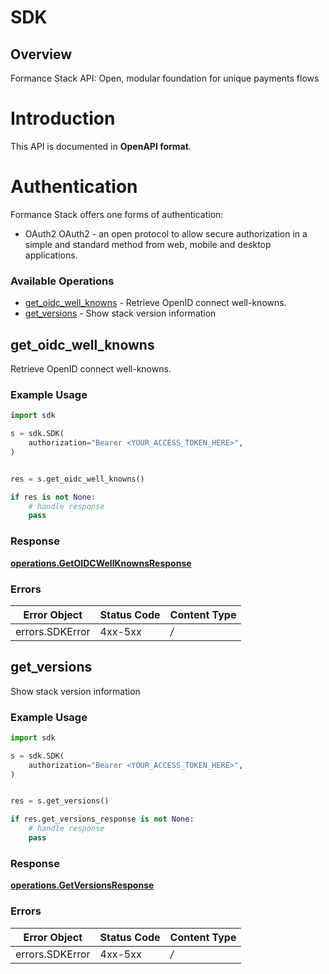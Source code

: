 # SDK


## Overview

Formance Stack API: Open, modular foundation for unique payments flows

# Introduction
This API is documented in **OpenAPI format**.

# Authentication
Formance Stack offers one forms of authentication:
  - OAuth2
OAuth2 - an open protocol to allow secure authorization in a simple
and standard method from web, mobile and desktop applications.
<SecurityDefinitions />


### Available Operations

* [get_oidc_well_knowns](#get_oidc_well_knowns) - Retrieve OpenID connect well-knowns.
* [get_versions](#get_versions) - Show stack version information

## get_oidc_well_knowns

Retrieve OpenID connect well-knowns.

### Example Usage

```python
import sdk

s = sdk.SDK(
    authorization="Bearer <YOUR_ACCESS_TOKEN_HERE>",
)


res = s.get_oidc_well_knowns()

if res is not None:
    # handle response
    pass

```


### Response

**[operations.GetOIDCWellKnownsResponse](../../models/operations/getoidcwellknownsresponse.md)**
### Errors

| Error Object    | Status Code     | Content Type    |
| --------------- | --------------- | --------------- |
| errors.SDKError | 4xx-5xx         | */*             |

## get_versions

Show stack version information

### Example Usage

```python
import sdk

s = sdk.SDK(
    authorization="Bearer <YOUR_ACCESS_TOKEN_HERE>",
)


res = s.get_versions()

if res.get_versions_response is not None:
    # handle response
    pass

```


### Response

**[operations.GetVersionsResponse](../../models/operations/getversionsresponse.md)**
### Errors

| Error Object    | Status Code     | Content Type    |
| --------------- | --------------- | --------------- |
| errors.SDKError | 4xx-5xx         | */*             |
